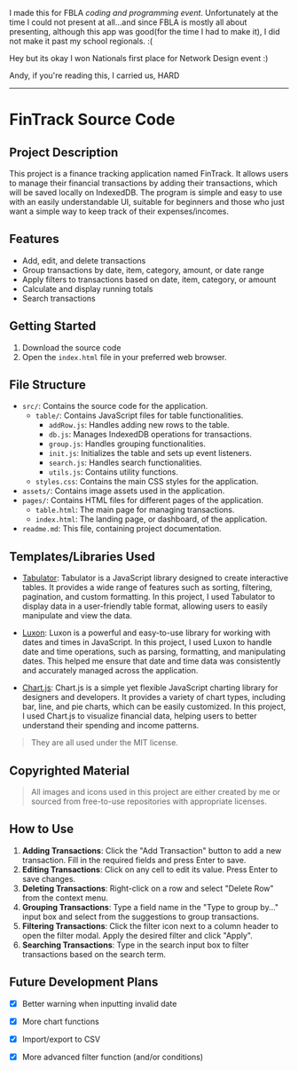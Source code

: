 I made this for FBLA *coding and programming event*. Unfortunately at the time I could not present at all...and since FBLA is mostly all about presenting, although this app was good(for the time I had to make it), I did not make it past my school regionals. :(

Hey but its okay I won Nationals first place for Network Design event :)

Andy, if you're reading this, I carried us, HARD


***

# FinTrack Source Code

## Project Description
This project is a finance tracking application named FinTrack. It allows users to manage their financial transactions by adding their transactions, which will be saved locally on IndexedDB. The program is simple and easy to use with an easily understandable UI, suitable for beginners and those who just want a simple way to keep track of their expenses/incomes.

## Features
- Add, edit, and delete transactions
- Group transactions by date, item, category, amount, or date range
- Apply filters to transactions based on date, item, category, or amount
- Calculate and display running totals
- Search transactions

## Getting Started
1. Download the source code
2. Open the `index.html` file in your preferred web browser.

## File Structure
- `src/`: Contains the source code for the application.
    - `table/`: Contains JavaScript files for table functionalities.
        - `addRow.js`: Handles adding new rows to the table.
        - `db.js`: Manages IndexedDB operations for transactions.
        - `group.js`: Handles grouping functionalities.
        - `init.js`: Initializes the table and sets up event listeners.
        - `search.js`: Handles search functionalities.
        - `utils.js`: Contains utility functions.
    - `styles.css`: Contains the main CSS styles for the application.
- `assets/`: Contains image assets used in the application.
- `pages/`: Contains HTML files for different pages of the application.
    - `table.html`: The main page for managing transactions.
    - `index.html`: The landing page, or dashboard, of the application.
- `readme.md`: This file, containing project documentation.

## Templates/Libraries Used
- [Tabulator](https://tabulator.info/): 
    Tabulator is a JavaScript library designed to create interactive tables. It provides a wide range of features such as sorting, filtering, pagination, and custom formatting. In this project, I used Tabulator to display data in a user-friendly table format, allowing users to easily manipulate and view the data.

- [Luxon](https://moment.github.io/luxon/): 
    Luxon is a powerful and easy-to-use library for working with dates and times in JavaScript. In this project, I used Luxon to handle date and time operations, such as parsing, formatting, and manipulating dates. This helped me ensure that date and time data was consistently and accurately managed across the application.

- [Chart.js](https://www.chartjs.org/): 
    Chart.js is a simple yet flexible JavaScript charting library for designers and developers. It provides a variety of chart types, including bar, line, and pie charts, which can be easily customized. In this project, I used Chart.js to visualize financial data, helping users to better understand their spending and income patterns.

> They are all used under the MIT license.

## Copyrighted Material
> All images and icons used in this project are either created by me or sourced from free-to-use repositories with appropriate licenses.

## How to Use
1. **Adding Transactions**: Click the "Add Transaction" button to add a new transaction. Fill in the required fields and press Enter to save.
2. **Editing Transactions**: Click on any cell to edit its value. Press Enter to save changes.
3. **Deleting Transactions**: Right-click on a row and select "Delete Row" from the context menu.
4. **Grouping Transactions**: Type a field name in the "Type to group by..." input box and select from the suggestions to group transactions.
5. **Filtering Transactions**: Click the filter icon next to a column header to open the filter modal. Apply the desired filter and click "Apply".
6. **Searching Transactions**: Type in the search input box to filter transactions based on the search term.

## Future Development Plans
- [x] Better warning when inputting invalid date
- [x] More chart functions
- [x] Import/export to CSV
- [x] More advanced filter function (and/or conditions)

